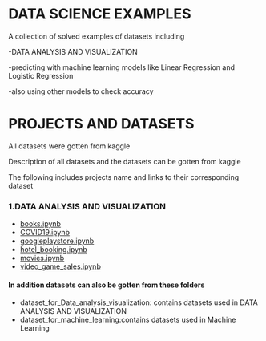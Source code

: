 # DATA SCIENCE EXAMPLES

A collection of solved examples of datasets including 

-DATA ANALYSIS AND VISUALIZATION

-predicting with machine learning models like Linear Regression and Logistic Regression

-also using other models to check accuracy


# PROJECTS AND DATASETS
All datasets were gotten from kaggle

Description of all datasets and the datasets can be gotten from kaggle

The following includes projects name and links to their corresponding dataset
### 1.DATA ANALYSIS AND VISUALIZATION

* [books.ipynb](https://www.kaggle.com/jealousleopard/goodreadsbooks)
* [COVID19.ipynb](https://www.kaggle.com/jealousleopard/goodreadsbooks)
* [googleplaystore.ipynb](https://www.kaggle.com/jealousleopard/goodreadsbooks)
* [hotel_booking.ipynb](https://www.kaggle.com/jealousleopard/goodreadsbooks)
* [movies.ipynb](https://www.kaggle.com/jealousleopard/goodreadsbooks)
* [video_game_sales.ipynb](https://www.kaggle.com/jealousleopard/goodreadsbooks)
#### In addition datasets can also be gotten from these folders
* dataset_for_Data_analysis_visualization: contains datasets used in DATA ANALYSIS AND VISUALIZATION
* dataset_for_machine_learning:contains datasets used in Machine Learning




